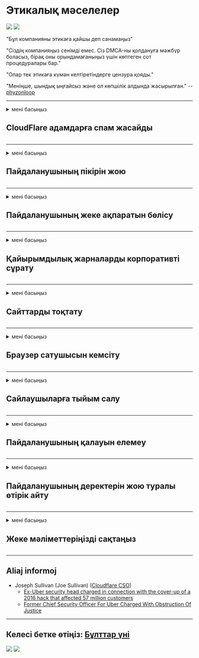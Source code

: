 # Этикалық мәселелер

![](https://codeberg.org/crimeflare/cloudflare-tor/media/branch/master/image/itsreallythatbad.jpg)
![](https://codeberg.org/crimeflare/cloudflare-tor/media/branch/master/image/telegram/c81238387627b4bfd3dcd60f56d41626.jpg)

"Бұл компанияны этикаға қайшы деп санамаңыз"

"Сіздің компанияңыз сенімді емес. Сіз DMCA-ны қолдануға мәжбүр боласыз, бірақ оны орындамағаныңыз үшін көптеген сот процедуралары бар."

"Олар тек этикаға күмән келтіретіндерге цензура қояды."

"Меніңше, шындық ыңғайсыз және ол көпшілік алдында жасырылған."  -- [phyzonloop](https://twitter.com/phyzonloop)


---


<details>
<summary>мені басыңыз

## CloudFlare адамдарға спам жасайды
</summary>


Cloudflare бұлттық емес пайдаланушыларға спам хаттарын жіберуде.

- Тек тіркелген абоненттерге электрондық пошталарды жіберіңіз
- Пайдаланушы «тоқта» десе, электрондық поштаны жіберуді доғарыңыз

Бұл қарапайым. Бірақ Cloudflare бәрібір.
Cloudflare олардың қызметін пайдалану барлық спамерлерді немесе шабуылдаушыларды тоқтата алады дейді.
Cloudflare-ді іске қоспай-ақ қалай тоқтата аламыз?


| 🖼 | 🖼 |
| --- | --- |
| ![](https://codeberg.org/crimeflare/cloudflare-tor/media/branch/master/image/cfspam01.jpg) | ![](https://codeberg.org/crimeflare/cloudflare-tor/media/branch/master/image/cfspam03.jpg) |
| ![](https://codeberg.org/crimeflare/cloudflare-tor/media/branch/master/image/cfspam02.jpg) | ![](https://codeberg.org/crimeflare/cloudflare-tor/media/branch/master/image/cfspambrittany.jpg)<br>![](https://codeberg.org/crimeflare/cloudflare-tor/media/branch/master/image/cfspamtwtr.jpg) |

</details>

---

<details>
<summary>мені басыңыз

## Пайдаланушының пікірін жою
</summary>


Cloudflare цензурасы теріс пікірлер.
Егер сіз Twitter-де Cloudflare-ге қарсы мәтін жарияласаңыз, сізде Cloudflare қызметкерінен «Жоқ, олай емес» хабарламасы бар жауап алуға мүмкіндік бар.
Егер сіз кез-келген шолу сайтына теріс пікір қалдырсаңыз, олар оны цензурадан өткізуге тырысады.


| 🖼 | 🖼 |
| --- | --- |
| ![](https://codeberg.org/crimeflare/cloudflare-tor/media/branch/master/image/cfcenrev_01.jpg)<br>![](https://codeberg.org/crimeflare/cloudflare-tor/media/branch/master/image/cfcenrev_02.jpg) | ![](https://codeberg.org/crimeflare/cloudflare-tor/media/branch/master/image/cfcenrev_03.jpg) |

</details>

---

<details>
<summary>мені басыңыз

## Пайдаланушының жеке ақпаратын бөлісу
</summary>


Cloudflare-де жаппай қысым көрсету проблемасы бар.
Cloudflare орналастырылған сайттарға шағымданатындардың жеке ақпараттарымен бөліседі.
Олар кейде сізден шынайы куәлігіңізді көрсетуіңізді сұрайды.
Егер сізді қорлау, шабуылдау, лақтыру немесе өлтіруді қаламасаңыз, Cloudflared веб-сайттарынан аулақ болғаныңыз жөн.


| 🖼 | 🖼 |
| --- | --- |
| ![](https://codeberg.org/crimeflare/cloudflare-tor/media/branch/master/image/cfdox_what.jpg) | ![](https://codeberg.org/crimeflare/cloudflare-tor/media/branch/master/image/cfdox_swat.jpg) |
| ![](https://codeberg.org/crimeflare/cloudflare-tor/media/branch/master/image/cfdox_kill.jpg) | ![](https://codeberg.org/crimeflare/cloudflare-tor/media/branch/master/image/cfdox_threat.jpg) |
| ![](https://codeberg.org/crimeflare/cloudflare-tor/media/branch/master/image/cfdox_dox.jpg) | ![](https://codeberg.org/crimeflare/cloudflare-tor/media/branch/master/image/cfdox_ex1.jpg)<br>![](https://codeberg.org/crimeflare/cloudflare-tor/media/branch/master/image/cfdox_ex2.jpg) |

</details>

---

<details>
<summary>мені басыңыз

## Қайырымдылық жарналарды корпоративті сұрату
</summary>


CloudFlare қайырымдылық жарналарын сұрайды.
Америкалық корпорацияның себептері бар коммерциялық емес ұйымдармен бірге қайырымдылық көмек сұрайтындығы өте өкінішті.
Егер сіз адамдарға тосқауыл қоюды немесе басқа адамдардың уақытын ысырап етуді ұнататын болсаңыз, Cloudflare қызметкерлеріне пиццаларға тапсырыс бергіңіз келуі мүмкін.


![](https://codeberg.org/crimeflare/cloudflare-tor/media/branch/master/image/cfdonate.jpg)

</details>

---

<details>
<summary>мені басыңыз

## Сайттарды тоқтату
</summary>


Сіздің сайтыңыз кенеттен құлдырап кетсе не істейсіз?
Cloudflare пайдаланушының конфигурациясын жойып жатыр немесе ешқандай қызметті ескертусіз тоқтатады деген ақпараттар бар.
Жақсы провайдер табуға кеңес береміз.

![](https://codeberg.org/crimeflare/cloudflare-tor/media/branch/master/image/cftmnt.jpg)

</details>

---

<details>
<summary>мені басыңыз

## Браузер сатушысын кемсіту
</summary>


CloudFlare Firefox-ті пайдаланатындарға Tor-браузерден тыс қолданушыларға дұшпандылықпен қарауды ұсынады.
Ақысыз javascript-ті орындаудан заңды түрде бас тартатын Tor қолданушылары да қастықпен қарайды.
Бұл қол жетімділік теңсіздігі желілік бейтараптықты бұзу және билікті теріс пайдалану болып табылады.

![](https://codeberg.org/crimeflare/cloudflare-tor/media/branch/master/image/browdifftbcx.gif)

- Сол жақта: Tor браузері, оң жақта: Chrome. Сол IP мекен-жайы.

![](https://codeberg.org/crimeflare/cloudflare-tor/media/branch/master/image/browserdiff.jpg)

- Сол жақта: Tor шолғышында Javascript өшірілген, куки қосылған
- Оң жақта: Javascript қосылған, Cookie өшірілген

![](https://codeberg.org/crimeflare/cloudflare-tor/media/branch/master/image/cfsiryoublocked.jpg)

- Tor (Clearnet IP) жоқ QuteBrowser (қосымша шолғыш)

| ***Браузер*** | ***Қолмен емдеу*** |
| --- | --- |
| Tor Browser (Javascript қосылған) | кіруге рұқсат етілген |
| Firefox (Javascript қосылған) | қол жетімділік бұзылған |
| Chromium (Javascript қосылған) | қол жетімділік бұзылған |
| Chromium or Firefox (Javascript өшірілген) | рұқсат жоқ |
| Chromium or Firefox (Cookie өшірілген) | рұқсат жоқ |
| QuteBrowser | рұқсат жоқ |
| lynx | рұқсат жоқ |
| w3m | рұқсат жоқ |
| wget | рұқсат жоқ |


Неліктен оңай қиындықты шешу үшін Дыбыс түймесін пайдаланбасқа?

Ия, дыбыстық батырма бар, бірақ Tor әрдайым жұмыс істемейді.
Сіз оны басқан кезде аласыз:

```
Кейінірек қайталап көріңіз
Компьютеріңізде немесе желіңізде автоматты сұраулар жіберілуі мүмкін.
Пайдаланушыларымызды қорғау үшін дәл қазір сұрауыңызды өңдей алмаймыз.
Қосымша ақпарат алу үшін біздің анықтама бетіне кіріңіз
```

</details>

---

<details>
<summary>мені басыңыз

## Сайлаушыларға тыйым салу
</summary>


АҚШ штаттарындағы сайлаушылар дауыс беру үшін өздері тұратын штаттағы мемлекеттік хатшының веб-сайты арқылы тіркеледі.
Республикалық бақылаудағы мемлекеттік хатшы кеңселері Cloudflare арқылы мемлекеттік хатшының веб-сайтына прокси жасау арқылы сайлаушыларға тыйым салумен айналысады.
Cloudflare компаниясының Tor пайдаланушыларына қастықпен қарауы, оның MITM-дің орталықтандырылған ғаламдық бақылау пункті ретіндегі орны және оның зиянды рөлі болашақ сайлаушыларды тіркеуден бас тартуға мәжбүр етеді.
Либералдар жеке өмірді қабылдауға бейім.
Сайлаушыларды тіркеу нысандары сайлаушының саяси сенімі, жеке мекен-жайы, әлеуметтік нөмірі және туған жылы туралы құпия ақпаратты жинайды.
Көптеген штаттар сол ақпараттың ішкі жиынтығын тек қол жетімді етеді, бірақ Cloudflare бұл ақпаратты біреу дауыс беруге тіркелген кезде көреді.

Қағазды тіркеу Cloudflare-ны айналып өтпейтініне назар аударыңыз, өйткені деректерді енгізу жөніндегі мемлекеттік хатшы қызметкерлері Cloudflare веб-сайтының мәліметтерді енгізу үшін қолданатын шығар.

| 🖼 | 🖼 |
| --- | --- |
| ![](https://codeberg.org/crimeflare/cloudflare-tor/media/branch/master/image/cfvotm_01.jpg) | ![](https://codeberg.org/crimeflare/cloudflare-tor/media/branch/master/image/cfvotm_02.jpg) |

- Change.org - дауыстарды жинап, шаралар қабылдауға арналған танымал сайт.
“барлық жерде адамдар науқанды бастайды, қолдаушыларды жұмылдырады және шешім қабылдау үшін шешім қабылдаушылармен жұмыс істейді.”
Өкінішке орай, Cloudflare агрессивті фильтрінің арқасында көптеген адамдар Change.org сайттарын мүлде көре алмайды.
Оларға петицияға қол қоюға тыйым салынуда, осылайша оларды демократиялық процесстен шығарады.
Бұлтты емес платформаны қолдану, мысалы, OpenPetition, мәселені шешуге көмектеседі.

| 🖼 | 🖼 |
| --- | --- |
| ![](https://codeberg.org/crimeflare/cloudflare-tor/media/branch/master/image/changeorgasn.jpg) | ![](https://codeberg.org/crimeflare/cloudflare-tor/media/branch/master/image/changeorgtor.jpg) |

- Cloudflare-дің «Афиниялық жоба» мемлекеттік және жергілікті сайлау сайттарына кәсіпорын деңгейінде тегін қорғауды ұсынады.
Олар «өздерінің сайлаушылары сайлау туралы ақпаратқа және сайлаушыларды тіркеуге қол жеткізе алады» деді, бірақ бұл жалған, өйткені көптеген адамдар сайтты мүлде қарай алмайды.

</details>

---

<details>
<summary>мені басыңыз

## Пайдаланушының қалауын елемеу
</summary>


Егер сіз бірдеңеден бас тартсаңыз, сіз бұл туралы ешқандай электрондық пошта хабарламасын алмайсыз деп күтесіз.
Cloudflare пайдаланушының қалауын елемейді және тұтынушының келісімінсіз үшінші тарап корпорацияларымен бөліседі.
Егер сіз олардың тегін жоспарын пайдалансаңыз, олар кейде сізге ай сайынғы жазылымды сатып алуды сұрайтын электрондық поштаны жібереді.

![](https://codeberg.org/crimeflare/cloudflare-tor/media/branch/master/image/cfviopl_tp.jpg)

</details>

---

<details>
<summary>мені басыңыз

## Пайдаланушының деректерін жою туралы өтірік айту
</summary>


Бұл бұрынғы Cloudflare клиенттерінің блогына сәйкес Cloudflare тіркелгілерді жою туралы өтірік айтады.
Қазір көптеген компаниялар тіркелгіңізді жапқаннан немесе жойғаннан кейін сіздің деректеріңізді сақтайды.
Жақсы компаниялардың көпшілігі бұл туралы өздерінің құпиялылық саясатында айтады.
Бұлттар? Жоқ

```
2019-08-05 CloudFlare маған тіркелгімді алып тастағандары туралы растау жіберді.
2019-10-02 Мен CloudFlare-ден «мен клиент болғандықтан» хат алдым
```

Cloudflare «алып тастау» сөзі туралы білмеді.
Егер ол шынымен алынып тасталса, неге бұрынғы тұтынушыға электронды хат келді?
Ол сондай-ақ Cloudflare құпиялылық саясатында бұл туралы айтылмағанын айтты.

```
Олардың жаңа құпиялылық саясаты бір жыл ішінде деректерді сақтау туралы ештеңе айтпайды.
```

![](https://codeberg.org/crimeflare/cloudflare-tor/media/branch/master/image/cfviopl_notdel.jpg)

Cloudflare-ге, егер олардың құпиялылық саясаты LIE болса, оған қалай сенуге болады?

</details>

---

<details>
<summary>мені басыңыз

## Жеке мәліметтеріңізді сақтаңыз
</summary>


Cloudflare есептік жазбасын жою қиын емес.

```
«Есептік жазба» санатын қолдана отырып, қолдау билетін ұсыныңыз,
және хабарламаның негізгі бөлімінде тіркелгіні жоюды сұрау.
Жоюды сұрамас бұрын есептік жазбаңызда домендер немесе несие карталары болмауы керек.
```

Сізге бұл растау туралы хабарлама келеді.

![](https://codeberg.org/crimeflare/cloudflare-tor/media/branch/master/image/cf_deleteandkeep.jpg)

«Біз сіздің сұрауыңызды өңдеуді бастадық», бірақ «біз сіздің жеке мәліметтеріңізді сақтауды жалғастырамыз».

Сіз бұған «сене» аласыз ба?

</details>

---

## Aliaj informoj

- Joseph Sullivan (Joe Sullivan) ([Cloudflare CSO](https://twitter.com/eastdakota/status/1296522269313785862))
  - [Ex-Uber security head charged in connection with the cover-up of a 2016 hack that affected 57 million customers](https://www.businessinsider.com/uber-data-hack-security-head-joe-sullivan-charged-cover-up-2020-8)
  - [Former Chief Security Officer For Uber Charged With Obstruction Of Justice](https://www.justice.gov/usao-ndca/pr/former-chief-security-officer-uber-charged-obstruction-justice)


---

## Келесі бетке өтіңіз:   [Бұлттар үні](../PEOPLE.md)

![](https://codeberg.org/crimeflare/cloudflare-tor/media/branch/master/image/freemoldybread.jpg)
![](https://codeberg.org/crimeflare/cloudflare-tor/media/branch/master/image/cfisnotanoption.jpg)
